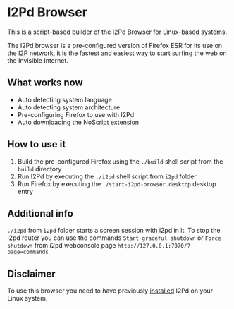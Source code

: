 I2Pd Browser
=====
This is a script-based builder of the I2Pd Browser for Linux-based systems.

The I2Pd browser is a pre-configured version of Firefox ESR for its use on the I2P network, it is the fastest and easiest way to start surfing the web on the Invisible Internet.

What works now
-----
* Auto detecting system language
* Auto detecting system architecture
* Pre-configuring Firefox to use with I2Pd
* Auto downloading the NoScript extension

How to use it
-----
1. Build the pre-configured Firefox using the `./build` shell script from the `build` directory
2. Run I2Pd by executing the `./i2pd` shell script from `i2pd` folder
3. Run Firefox by executing the `./start-i2pd-browser.desktop` desktop entry

Additional info
-----
`./i2pd` from `i2pd` folder starts a screen session with i2pd in it.
To stop the i2pd router you can use the commands `Start graceful shutdown` or `Force shutdown` from i2pd webconsole page `http://127.0.0.1:7070/?page=commands`

Disclaimer
-----
To use this browser you need to have previously [installed](https://i2pd.readthedocs.io/en/latest/user-guide/install/#linux) I2Pd on your Linux system.
